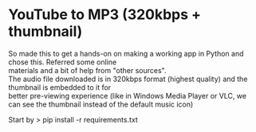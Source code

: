# YouTube to MP3 (320kbps + thumbnail)
So made this to get a hands-on on making a working app in Python and chose this. Referred some online </br>
materials and a bit of help from "other sources".</br>
</t>
The audio file downloaded is in 320kbps format (highest quality) and the thumbnail is embedded to it for </br>
better pre-viewing experience (like in Windows Media Player or VLC, we can see the thumbnail instead of the default music icon)

Start by > pip install -r requirements.txt

